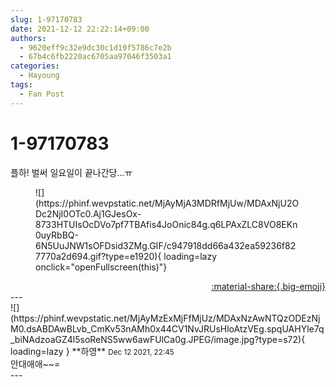 ```yaml
---
slug: 1-97170783
date: 2021-12-12 22:22:14+09:00
authors:
  - 9620eff9c32e9dc30c1d19f5786c7e2b
  - 67b4c6fb2220ac6705aa97046f3503a1
categories:
  - Hayoung
tags:
  - Fan Post
---
```


# 1-97170783

<div class="post-container" markdown="1">
<div class="content-container md-sidebar__scrollwrap" markdown="1">

플하! 벌써 일요일이 끝나간당...ㅠ
<figure markdown="1">
![](https://phinf.wevpstatic.net/MjAyMjA3MDRfMjUw/MDAxNjU2ODc2NjI0OTc0.Aj1GJesOx-8733HTUIsOcDVo7pf7TBAfis4JoOnic84g.q6LPAxZLC8VO8EKn0uyRbBQ-6N5UuJNW1sOFDsid3ZMg.GIF/c947918dd66a432ea59236f827770a2d694.gif?type=e1920){ loading=lazy onclick="openFullscreen(this)"}
</figure>


</div>
</div>

<div style="text-align: right;" markdown="1">
<a href="https://weverse.io/fromis9/fanpost/1-97170783" style="text-align: right;">:material-share:{.big-emoji}</a>
</div>
---

<div class="comments-container md-sidebar__scrollwrap" markdown="1">
<div class="comment" markdown="1">
<div class='id-container' markdown="1">
![](https://phinf.wevpstatic.net/MjAyMzExMjFfMjUz/MDAxNzAwNTQzODEzNjM0.dsABDAwBLvb_CmKv53nAMh0x44CV1NvJRUsHloAtzVEg.spqUAHYle7q_biNAdzoaGZ4l5soReNS5ww6awFUlCa0g.JPEG/image.jpg?type=s72){ loading=lazy }
**<span class="artist">하영</span>** <small>Dec 12 2021, 22:45</small><br>
</div>
<div class='comment-body' markdown="1">
안대애애~~=
</div>
</div>
</div>
---
